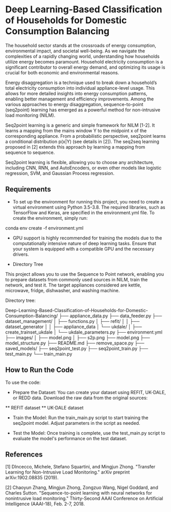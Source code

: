 # Deep Learning-Based Classification of Households for Domestic Consumption Balancing

The household sector stands at the crossroads of energy consumption, environmental impact, and societal well-being. As we navigate the complexities of a rapidly changing world, understanding how households utilize energy becomes paramount. Household electricity consumption is a significant contributor to overall energy demand, and optimizing its usage is crucial for both economic and environmental reasons.

Energy disaggregation is a technique used to break down a household’s total electricity consumption into individual appliance-level usage. This allows for more detailed insights into energy consumption patterns, enabling better management and efficiency improvements. Among the various approaches to energy disaggregation, sequence-to-point (seq2point) learning has emerged as a powerful method for non-intrusive load monitoring (NILM).

Seq2point learning is a generic and simple framework for NILM [1-2]. It learns a mapping from the mains window Y to the midpoint x of the corresponding appliance. From a probabilistic perspective, seq2point learns a conditional distribution p(x|Y) (see details in [2]). The seq2seq learning proposed in [2] extends this approach by learning a mapping from sequence to sequence.

Seq2point learning is flexible, allowing you to choose any architecture, including CNN, RNN, and AutoEncoders, or even other models like logistic regression, SVM, and Gaussian Process regression.

## Requirements

* To set up the environment for running this project, you need to create a virtual environment using Python 3.5-3.8. The required libraries, such as TensorFlow and Keras, are specified in the environment.yml file. To create the environment, simply run:

conda env create -f environment.yml

* GPU support is highly recommended for training the models due to the computationally intensive nature of deep learning tasks. Ensure that your system is equipped with a compatible GPU and the necessary drivers.

* Directory Tree

This project allows you to use the Sequence to Point network, enabling you to prepare datasets from commonly used sources in NILM, train the network, and test it. The target appliances considered are kettle, microwave, fridge, dishwasher, and washing machine.

Directory tree:

Deep-Learning-Based-Classification-of-Households-for-Domestic-Consumption-Balancing/
├── appliance_data.py
├── data_feeder.py
├── dataset_management/
│   ├── functions.py
│   ├── refit/
│   │   ├── dataset_generator
│   │   ├── appliance_data
│   └── ukdale/
│       ├── create_trainset_ukdale
│       └── ukdale_parameters.py
├── environment.yml
├── images/
│   ├── model.png
│   ├── s2p.png
├── model.png
├── model_structure.py
├── README.md
├── remove_space.py
├── saved_models/
├── seq2point_test.py
├── seq2point_train.py
├── test_main.py
└── train_main.py

## How to Run the Code

To use the code:

* Prepare the Dataset: You can create your dataset using REFIT, UK-DALE, or REDD data. Download the raw data from the original sources:

** REFIT dataset
** UK-DALE dataset

* Train the Model: Run the train_main.py script to start training the seq2point model. Adjust parameters in the script as needed.

* Test the Model: Once training is complete, use the test_main.py script to evaluate the model's performance on the test dataset.

## References

[1] DIncecco, Michele, Stefano Squartini, and Mingjun Zhong. "Transfer Learning for Non-Intrusive Load Monitoring." arXiv preprint arXiv:1902.08835 (2019).

[2] Chaoyun Zhang, Mingjun Zhong, Zongzuo Wang, Nigel Goddard, and Charles Sutton. "Sequence-to-point learning with neural networks for nonintrusive load monitoring." Thirty-Second AAAI Conference on Artificial Intelligence (AAAI-18), Feb. 2-7, 2018.

